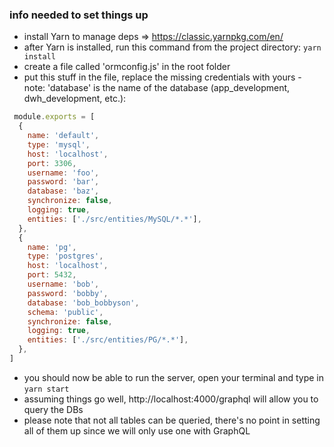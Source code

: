 ### info needed to set things up

- install Yarn to manage deps => https://classic.yarnpkg.com/en/
- after Yarn is installed, run this command from the project directory: `yarn install`
- create a file called 'ormconfig.js' in the root folder
- put this stuff in the file, replace the missing credentials with yours - note: 'database' is the name of the database (app_development, dwh_development, etc.):
  
```javascript
 module.exports = [
  {
    name: 'default',
    type: 'mysql',
    host: 'localhost',
    port: 3306,
    username: 'foo',
    password: 'bar',
    database: 'baz', 
    synchronize: false,
    logging: true,
    entities: ['./src/entities/MySQL/*.*'],
  },
  {
    name: 'pg',
    type: 'postgres',
    host: 'localhost',
    port: 5432,
    username: 'bob',
    password: 'bobby',
    database: 'bob_bobbyson',
    schema: 'public',
    synchronize: false,
    logging: true,
    entities: ['./src/entities/PG/*.*'],
  },
]
```

- you should now be able to run the server, open your terminal and type in `yarn start`
- assuming things go well, http://localhost:4000/graphql will allow you to query the DBs
- please note that not all tables can be queried, there's no point in setting all of them up since we will only use one with GraphQL
